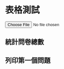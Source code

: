 # 表格測試

<script src="https://unpkg.com/xlsx/dist/xlsx.full.min.js"></script>

<div id="load-file">
<script src="LoadXLSX.js"></script>
<script src="ParseXLSX.js"></script>
<script src="ParseTranslate.js"></script>
<script src="ParseTable.js"></script>
<div id="upload-file">
  <input type="file" id="input-file" accept=".xlsx" />
</div>

<script>
// Get the input element
var inputFile = document.getElementById('input-file');

// Add an event listener for when a file is selected
inputFile.addEventListener('change', function(event) {
  // Get the selected file
  var file = event.target.files[0];

  // Create a new FileReader
  var reader = new FileReader();

  // Define what happens when the file is read
  reader.onload = function(event) {
    // Parse the file data into an XLSX workbook
    var data = new Uint8Array(event.target.result);
    var workbook = XLSX.read(data, {type: 'array'});

    // Now you can use the workbook as you did before
    // Parse the XLSX file
    var parsedData = ParseXLSX(workbook);

    // Parse the 'Translate' page
    var translateMapping = ParseTranslate(parsedData['Translate']);

    // Parse the other pages
    for(var language in parsedData) {
      if(language !== 'Translate') {
          parsedData[language] = ParseTable(parsedData[language], translateMapping, language);
      }
    }

    // Continue with the rest of your code...
  };

  // Read the file as an array buffer
  reader.readAsArrayBuffer(file);
});
</script>

</div>

## 統計問卷總數

<div id="total-replies">
<script>
// Calculate and display the total number of replies
var totalReplies = 0;
for(var language in parsedData) {
    if(language !== 'Translate') {
        totalReplies += parsedData[language].length;
    }
}
document.getElementById('total-replies').innerText = "Total Replies: " + totalReplies;
</script>
</div>

## 列印第一個問題

<div id="first-question">
<script src="https://cdnjs.cloudflare.com/ajax/libs/Chart.js/2.9.4/Chart.min.js"></script>
<script>
// Get the first question
var firstQuestion = parsedData['en'][0];

// Print the question title
document.getElementById('first-question').innerText = "First Question: " + firstQuestion['Question'];

// If the question type is 'Checkbox', draw a histogram
if(firstQuestion['type'] === 'Checkbox') {
    // Assume the answers are in a column named 'Answer'
    var answers = firstQuestion['Answer'];

    // Count the number of times each option was selected
    var counts = {};
    for(var i=0; i<answers.length; i++) {
        if(answers[i] in counts) {
            counts[answers[i]]++;
        } else {
            counts[answers[i]] = 1;
        }
    }

    // Create the data for the histogram
    var histogramData = {
        labels: Object.keys(counts),
        datasets: [{
            data: Object.values(counts),
            backgroundColor: 'rgba(75, 192, 192, 0.2)',
            borderColor: 'rgba(75, 192, 192, 1)',
            borderWidth: 1
        }]
    };

    // Draw the histogram
    var ctx = document.getElementById('first-question').getContext('2d');
    var histogram = new Chart(ctx, {
        type: 'bar',
        data: histogramData,
        options: {
            scales: {
                yAxes: [{
                    ticks: {
                        beginAtZero: true
                    }
                }]
            }
        }
    });
}
</script>
</div>

